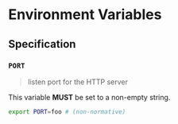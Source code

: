 # Environment Variables

## Specification

### `PORT`

> listen port for the HTTP server

This variable **MUST** be set to a non-empty string.

```bash
export PORT=foo # (non-normative)
```
